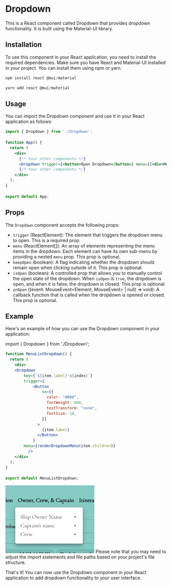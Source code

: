 # Dropdown
This is a React component called Dropdown that provides dropdown functionality. It is built using the Material-UI library.

## Installation
To use this component in your React application, you need to install the required dependencies. Make sure you have React and Material-UI installed in your project. You can install them using npm or yarn.

```js
npm install react @mui/material
```
```js
yarn add react @mui/material
```

## Usage
You can import the Dropdown component and use it in your React application as follows:

```jsx
import { Dropdown } from './Dropdown';

function App() {
  return (
    <div>
      {/* Your other components */}
      <Dropdown trigger={<button>Open Dropdown</button>} menu={[<div>Menu Item 1</div>, <div>Menu Item 2</div>]} />
      {/* Your other components */}
    </div>
  );
}

export default App;
```
## Props
The `Dropdown` component accepts the following props:

- `trigger` (ReactElement): The element that triggers the dropdown menu to open. This is a required prop.
- `menu` (ReactElement[]): An array of elements representing the menu items in the dropdown. Each element can have its own sub-menu by providing a nested `menu` prop. This prop is optional.
- `keepOpen` (boolean): A flag indicating whether the dropdown should remain open when clicking outside of it. This prop is optional.
- `isOpen` (boolean): A controlled prop that allows you to manually control the open state of the dropdown. When `isOpen` is `true`, the dropdown is open, and when it is false, the dropdown is closed. This prop is optional.
- `onOpen` ((event: MouseEvent<Element, MouseEvent> | null) => void): A callback function that is called when the dropdown is opened or closed. This prop is optional.

## Example
Here's an example of how you can use the Dropdown component in your application:

import { Dropdown } from './Dropdown';
```jsx
function MenuListDropdown() {
  return (
    <div>
    <Dropdown
        key={`${item.label}-${index}`}
        trigger={
            <Button
                sx={{
                  color: "#000",
                  fontWeight: 600,
                  textTransform: "none",
                  fontSize: 18,
                }}
              >
                {item.label}
              </Button>
            }
        menu={renderDropdownMenu(item.children)}
          />
    </div>
  );
}

export default MenuListDropdown;
```
![aggregation](../../assets/dropdown.png)
Please note that you may need to adjust the import statements and file paths based on your project's file structure.

That's it! You can now use the Dropdown component in your React application to add dropdown functionality to your user interface.
